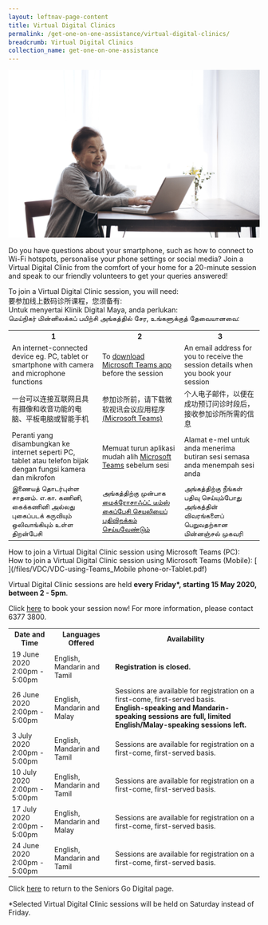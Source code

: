 ```yaml
---
layout: leftnav-page-content
title: Virtual Digital Clinics
permalink: /get-one-on-one-assistance/virtual-digital-clinics/
breadcrumb: Virtual Digital Clinics
collection_name: get-one-on-one-assistance
---
```


![graphic](/images/get-one-on-one-assistance/virtual-dc.jpg)

Do you have questions about your smartphone, such as how to connect to Wi-Fi hotspots, personalise your phone settings or social media? Join a Virtual Digital Clinic from the comfort of your home for a 20-minute session and speak to our friendly volunteers to get your queries answered!  

To join a Virtual Digital Clinic session, you will need: <br> 要参加线上数码诊所课程，您须备有: <br> Untuk menyertai Klinik Digital Maya, anda perlukan: <br> மெய்நிகர் மின்னிலக்கப் பயிற்சி அங்கத்தில் சேர, உங்களுக்குத் தேவையானவை:

<table>
  <tr>
    <th>1</th>
    <th>2</th>
    <th>3</th>
  </tr>
  <tr>
    <td>An internet-connected device eg. PC, tablet or smartphone with camera and microphone functions</td>
    <td>To <a href="https://www.microsoft.com/en-sg/microsoft-365/microsoft-teams/download-app" target="_blank">download Microsoft Teams app</a> before the session</td>
    <td>An email address for you to receive the session details when you book your session</td>
  </tr>
<tr>
  <td>一台可以连接互联网且具有摄像和收音功能的电脑、平板电脑或智能手机</td>
  <td>参加诊所前，请下载微软视讯会议应用程序<a href="https://www.microsoft.com/en-sg/microsoft-365/microsoft-teams/download-app" target="_blank">(Microsoft Teams)</a></td>
  <td>个人电子邮件，以便在成功预订问诊时段后，接收参加诊所所需的信息</td>
  </tr>
<tr>
  <td>Peranti yang disambungkan ke internet seperti PC, tablet atau telefon bijak dengan fungsi kamera dan mikrofon</td>
  <td>Memuat turun aplikasi mudah alih <a href="https://www.microsoft.com/en-sg/microsoft-365/microsoft-teams/download-app" target="_blank">Microsoft Teams</a> sebelum sesi</td>
  <td>Alamat e-mel untuk anda menerima butiran sesi semasa anda menempah sesi anda</td>
</tr>
  <tr>
  <td>இணையத் தொடர்புள்ள சாதனம். எ.கா. கணினி, கைக்கணினி அல்லது புகைப்படக் கருவியும் ஒலிவாங்கியும் உள்ள திறன்பேசி</td>
  <td>அங்கத்திற்கு முன்பாக <a href="https://www.microsoft.com/en-sg/microsoft-365/microsoft-teams/download-app" target="_blank">மைக்ரோசாஃப்ட் டீம்ஸ் கைப்பேசி செயலியைப் பதிவிறக்கம் செய்யவேண்டும் </a></td>
  <td>அங்கத்திற்கு நீங்கள் பதிவு செய்யும்போது அங்கத்தின் விவரங்களைப் பெறுவதற்கான மின்னஞ்சல் முகவரி </td>
</tr>
</table>

How to join a Virtual Digital Clinic session using Microsoft Teams (PC): [ ](/files/VDC/VDC-using-Teams_Computer-or-Laptop.pdf) <br>
How to join a Virtual Digital Clinic session using Microsoft Teams (Mobile): [ ](/files/VDC/VDC-using-Teams_Mobile phone-or-Tablet.pdf)

Virtual Digital Clinic sessions are held <b>every Friday*, starting 15 May 2020, between 2 - 5pm</b>.

Click <a href="https://outlook.office365.com/owa/calendar/VirtualDigitalClinic@imsilver.imda.gov.sg/bookings/" target="_blank">here</a> to book your session now! For more information, please contact 6377 3800.

<table>
  <tr>
    <th>Date and Time</th>
    <th>Languages Offered</th>
    <th>Availability</th>
  </tr>
   <tr>
  <td>19 June 2020<br>2:00pm - 5:00pm </td>
  <td>English, Mandarin and Tamil</td>
  <td><b>Registration is closed.</b><br></td>
  </tr>
   <tr>
  <td>26 June 2020<br>2:00pm - 5:00pm </td>
  <td>English, Mandarin and Malay</td>
  <td>Sessions are available for registration on a first-come, first-served basis.<br><b>English-speaking and Mandarin-speaking sessions are full, limited English/Malay-speaking sessions left.</b><br></td>
  </tr>
    <tr>
  <td>3 July 2020<br>2:00pm - 5:00pm </td>
  <td>English, Mandarin and Tamil</td>
  <td>Sessions are available for registration on a first-come, first-served basis.<br></td>
  </tr>
  <tr>
    <td>10 July 2020<br>2:00pm - 5:00pm </td>
  <td>English, Mandarin and Tamil</td>
  <td>Sessions are available for registration on a first-come, first-served basis.<br></td>
  </tr>
  <tr>
   <td>17 July 2020<br>2:00pm - 5:00pm </td>
  <td>English, Mandarin and Malay</td>
  <td>Sessions are available for registration on a first-come, first-served basis.<br></td>
  </tr>
    <tr>
   <td>24 June 2020<br>2:00pm - 5:00pm </td>
  <td>English, Mandarin and Tamil</td>
  <td>Sessions are available for registration on a first-come, first-served basis.<br></td>
  </tr>
</table>

Click <a href="https://imsilver.imda.gov.sg/seniors-go-digital/" target="_blank">here</a> to return to the Seniors Go Digital page.

*Selected Virtual Digital Clinic sessions will be held on Saturday instead of Friday.

